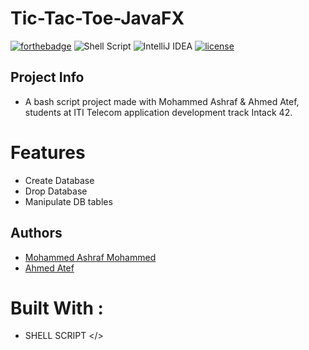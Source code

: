 # Tic-Tac-Toe-JavaFX
[![forthebadge](https://forthebadge.com/images/badges/built-with-love.svg)](https://forthebadge.com)
![Shell Script](https://img.shields.io/badge/shell_script-%23121011.svg?style=for-the-badge&logo=gnu-bash&logoColor=white)
![IntelliJ IDEA](https://img.shields.io/badge/IntelliJIDEA-000000.svg?style=for-the-badge&logo=intellij-idea&logoColor=white)
[![license](https://img.shields.io/github/license/DAVFoundation/captain-n3m0.svg?style=flat-square)](https://github.com/DAVFoundation/captain-n3m0/blob/master/LICENSE)

## Project Info
- A bash script project made with Mohammed Ashraf & Ahmed Atef, students at ITI Telecom application development track Intack 42. 
# Features
* Create Database 
* Drop Database
* Manipulate DB tables 

## Authors
* [Mohammed Ashraf Mohammed](https://github.com/mohammed6688)
* [Ahmed Atef](https://github.com/Ahmed-Atef98)
# Built With :
* SHELL SCRIPT </> 
